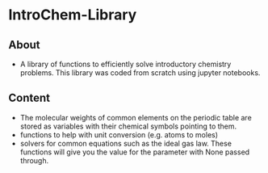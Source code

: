 # IntroChem-Library
## About
- A library of functions to efficiently solve introductory chemistry problems.  This library was coded from scratch using jupyter notebooks.
## Content
- The molecular weights of common elements on the periodic table are stored as variables with their chemical symbols pointing to them.  
- functions to help with unit conversion (e.g. atoms to moles)
- solvers for common equations such as the ideal gas law.  These functions will give you the value for the parameter with None passed through.

